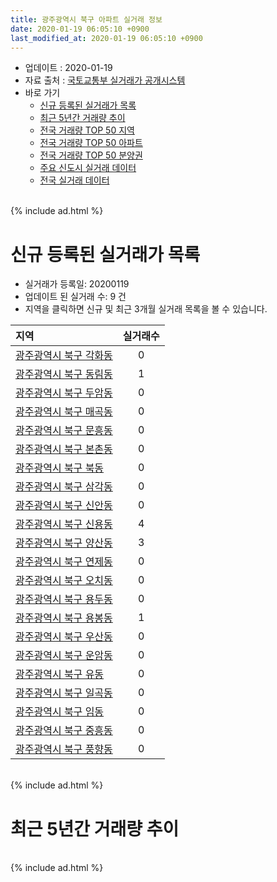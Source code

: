 ```yaml
---
title: 광주광역시 북구 아파트 실거래 정보
date: 2020-01-19 06:05:10 +0900
last_modified_at: 2020-01-19 06:05:10 +0900
---
```


* 업데이트 : 2020-01-19
* 자료 출처 : [국토교통부 실거래가 공개시스템](http://rt.molit.go.kr)
* 바로 가기
    * [신규 등록된 실거래가 목록](#신규-등록된-실거래가-목록)
    * [최근 5년간 거래량 추이](#최근-5년간-거래량-추이)
    * [전국 거래량 TOP 50 지역](https://apt-info.github.io/apt-trade-info/최근-3개월-전국에서-가장-거래가-많이-발생한-지역)
    * [전국 거래량 TOP 50 아파트](https://apt-info.github.io/apt-trade-info/최근-3개월-전국에서-가장-거래가-많이-발생한-아파트)
    * [전국 거래량 TOP 50 분양권](https://apt-info.github.io/apt-trade-info/최근-3개월-전국에서-가장-거래가-많이-발생한-분양권)
    * [주요 신도시 실거래 데이터](https://apt-info.github.io/apt-trade-info/주요-신도시)
    * [전국 실거래 데이터](https://apt-info.github.io/apt-trade-info/전국)

<br>
{% include ad.html %}
<br>

# 신규 등록된 실거래가 목록
* 실거래가 등록일: 20200119
* 업데이트 된 실거래 수: 9 건
* 지역을 클릭하면 신규 및 최근 3개월 실거래 목록을 볼 수 있습니다.


|지역|실거래수|
|:---|:---:|
|[광주광역시 북구 각화동](https://apt-info.github.io/apt-trade-info/광주광역시-북구-각화동)|0|
|[광주광역시 북구 동림동](https://apt-info.github.io/apt-trade-info/광주광역시-북구-동림동)|1|
|[광주광역시 북구 두암동](https://apt-info.github.io/apt-trade-info/광주광역시-북구-두암동)|0|
|[광주광역시 북구 매곡동](https://apt-info.github.io/apt-trade-info/광주광역시-북구-매곡동)|0|
|[광주광역시 북구 문흥동](https://apt-info.github.io/apt-trade-info/광주광역시-북구-문흥동)|0|
|[광주광역시 북구 본촌동](https://apt-info.github.io/apt-trade-info/광주광역시-북구-본촌동)|0|
|[광주광역시 북구 북동](https://apt-info.github.io/apt-trade-info/광주광역시-북구-북동)|0|
|[광주광역시 북구 삼각동](https://apt-info.github.io/apt-trade-info/광주광역시-북구-삼각동)|0|
|[광주광역시 북구 신안동](https://apt-info.github.io/apt-trade-info/광주광역시-북구-신안동)|0|
|[광주광역시 북구 신용동](https://apt-info.github.io/apt-trade-info/광주광역시-북구-신용동)|4|
|[광주광역시 북구 양산동](https://apt-info.github.io/apt-trade-info/광주광역시-북구-양산동)|3|
|[광주광역시 북구 연제동](https://apt-info.github.io/apt-trade-info/광주광역시-북구-연제동)|0|
|[광주광역시 북구 오치동](https://apt-info.github.io/apt-trade-info/광주광역시-북구-오치동)|0|
|[광주광역시 북구 용두동](https://apt-info.github.io/apt-trade-info/광주광역시-북구-용두동)|0|
|[광주광역시 북구 용봉동](https://apt-info.github.io/apt-trade-info/광주광역시-북구-용봉동)|1|
|[광주광역시 북구 우산동](https://apt-info.github.io/apt-trade-info/광주광역시-북구-우산동)|0|
|[광주광역시 북구 운암동](https://apt-info.github.io/apt-trade-info/광주광역시-북구-운암동)|0|
|[광주광역시 북구 유동](https://apt-info.github.io/apt-trade-info/광주광역시-북구-유동)|0|
|[광주광역시 북구 일곡동](https://apt-info.github.io/apt-trade-info/광주광역시-북구-일곡동)|0|
|[광주광역시 북구 임동](https://apt-info.github.io/apt-trade-info/광주광역시-북구-임동)|0|
|[광주광역시 북구 중흥동](https://apt-info.github.io/apt-trade-info/광주광역시-북구-중흥동)|0|
|[광주광역시 북구 풍향동](https://apt-info.github.io/apt-trade-info/광주광역시-북구-풍향동)|0|


<br>
{% include ad.html %}
<br>

# 최근 5년간 거래량 추이


<div style="width:100%;">
    <canvas id="deal_progress" height="200"></canvas>
</div>

<script>
new Chart(document.getElementById("deal_progress"), {
    type: 'line',
    data: {
        labels: ['201501','201502','201503','201504','201505','201506','201507','201508','201509','201510','201511','201512','201601','201602','201603','201604','201605','201606','201607','201608','201609','201610','201611','201612','201701','201702','201703','201704','201705','201706','201707','201708','201709','201710','201711','201712','201801','201802','201803','201804','201805','201806','201807','201808','201809','201810','201811','201812','201901','201902','201903','201904','201905','201906','201907','201908','201909','201910','201911','201912','202001'],
        datasets: [{
            label: '매매',
            pointRadius: 1,
            data: [762, 596, 878, 719, 558, 563, 526, 490, 525, 566, 468, 380, 357, 404, 460, 455, 418, 455, 517, 535, 532, 606, 531, 446, 430, 573, 553, 497, 509, 570, 466, 516, 597, 549, 599, 538, 1020, 779, 1020, 715, 747, 699, 764, 864, 862, 964, 624, 487, 588, 509, 550, 515, 547, 492, 587, 656, 632, 719, 673, 604, 182],
            borderColor: "rgba(255, 201, 14, 1)",
            backgroundColor: "rgba(255, 201, 14, 0.5)",
            fill: false,
            lineTension: 0
        },{
            label: '전월세',
            pointRadius: 1,
            data: [372, 349, 449, 391, 322, 338, 311, 313, 303, 310, 278, 280, 317, 344, 332, 316, 326, 374, 344, 333, 288, 280, 257, 315, 297, 399, 406, 360, 323, 377, 398, 426, 431, 359, 404, 421, 494, 428, 490, 377, 394, 446, 476, 407, 382, 389, 309, 344, 406, 392, 486, 443, 558, 699, 505, 507, 422, 448, 407, 304, 141],
            borderColor: "rgba(0, 141, 185, 1)",
            backgroundColor: "rgba(0, 141, 185, 0.5)",
            fill: false,
            lineTension: 0
        }
        ]
    },
    options: {
        responsive: true,
        title: {
            display: false
        },
        tooltips: {
            mode: 'index',
            intersect: false
        },
        hover: {
            mode: 'nearest',
            intersect: true
        },
        scales: {
            xAxes: [{
                display: true,
                scaleLabel: {
                    display: true,
                    labelString: '년/월'
                }
            }],
            yAxes: [{
                display: true,
                ticks: {
                    suggestedMin: 0,
                },
                scaleLabel: {
                    display: true,
                    labelString: '실거래 수'
                }
            }]
        }
    }
});

</script>


<br>
{% include ad.html %}
<br>

